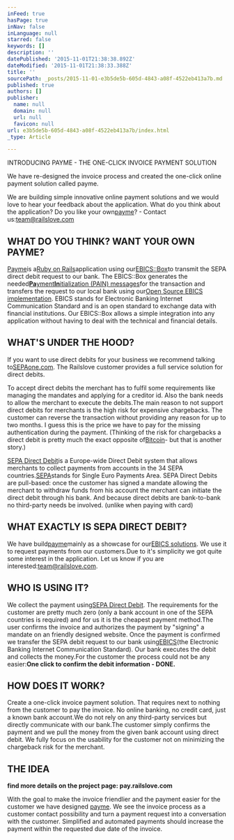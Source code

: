 ```yaml
---
inFeed: true
hasPage: true
inNav: false
inLanguage: null
starred: false
keywords: []
description: ''
datePublished: '2015-11-01T21:38:38.892Z'
dateModified: '2015-11-01T21:38:33.388Z'
title: ''
sourcePath: _posts/2015-11-01-e3b5de5b-605d-4843-a08f-4522eb413a7b.md
published: true
authors: []
publisher:
  name: null
  domain: null
  url: null
  favicon: null
url: e3b5de5b-605d-4843-a08f-4522eb413a7b/index.html
_type: Article

---
```

INTRODUCING PAYME - THE ONE-CLICK INVOICE PAYMENT SOLUTION

We have re-designed the invoice process and created the one-click online payment solution called payme.

We are building simple innovative online payment solutions and we would love to hear your feedback about the application. What do you think about the application? Do you like your own[payme][0]? - Contact us:[team@railslove.com][1]

## WHAT DO YOU THINK? WANT YOUR OWN PAYME?

[Payme][2]is a[Ruby on Rails][3]application using our[EBICS::Box][4]to transmit the SEPA direct debit request to our bank. The EBICS::Box generates the needed[**Pa**yment**In**itialization (PAIN) messages][5]for the transaction and transfers the request to our local bank using our[Open Source EBICS implementation][6]. EBICS stands for Electronic Banking Internet Communication Standard and is an open standard to exchange data with financial institutions. Our EBICS::Box allows a simple integration into any application without having to deal with the technical and financial details.

## WHAT'S UNDER THE HOOD?

If you want to use direct debits for your business we recommend talking to[SEPAone.com][7]. The Railslove customer provides a full service solution for direct debits.

To accept direct debits the merchant has to fulfil some requirements like managing the mandates and applying for a creditor id. Also the bank needs to allow the merchant to execute the debits.The main reason to not support direct debits for merchants is the high risk for expensive chargebacks. The customer can reverse the transaction without providing any reason for up to two months. I guess this is the price we have to pay for the missing authentication during the payment. (Thinking of the risk for chargebacks a direct debit is pretty much the exact opposite of[Bitcoin][8]- but that is another story.)

[SEPA Direct Debit][9]is a Europe-wide Direct Debit system that allows merchants to collect payments from accounts in the 34 SEPA countries.[SEPA][10]stands for Single Euro Payments Area. SEPA Direct Debits are pull-based: once the customer has signed a mandate allowing the merchant to withdraw funds from his account the merchant can initiate the direct debit through his bank. And because direct debits are bank-to-bank no third-party needs be involved. (unlike when paying with card)

## WHAT EXACTLY IS SEPA DIRECT DEBIT?

We have build[payme][0]mainly as a showcase for our[EBICS solutions][11]. We use it to request payments from our customers.Due to it's simplicity we got quite some interest in the application. Let us know if you are interested:[team@railslove.com][12].

## WHO IS USING IT?

We collect the payment using[SEPA Direct Debit][13]. The requirements for the customer are pretty much zero (only a bank account in one of the SEPA countries is required) and for us it is the cheapest payment method.The user confirms the invoice and authorizes the payment by "signing" a mandate on an friendly designed website. Once the payment is confirmed we transfer the SEPA debit request to our bank using[EBICS][14](the Electronic Banking Internet Communication Standard). Our bank executes the debit and collects the money.For the customer the process could not be any easier:**One click to confirm the debit information - DONE.**

## HOW DOES IT WORK?

Create a one-click invoice payment solution. That requires next to nothing from the customer to pay the invoice. No online banking, no credit card, just a known bank account.We do not rely on any third-party services but directly communicate with our bank.The customer simply confirms the payment and we pull the money from the given bank account using direct debit. We fully focus on the usability for the customer not on minimizing the chargeback risk for the merchant.

## THE IDEA

**find more details on the project page: pay.railslove.com**

With the goal to make the invoice friendlier and the payment easier for the customer we have designed [payme][0]. We see the invoice process as a customer contact possibility and turn a payment request into a conversation with the customer. Simplified and automated payments should increase the payment within the requested due date of the invoice.

[0]: https://pay.railslove.com/
[1]: mailto:team@railslove.com
[2]: http://pay.railslove.com/
[3]: http://rubyonrails.org/
[4]: https://www.railslove.com/ebics-box
[5]: http://www.iso20022.org/payments_messages.page
[6]: https://railslove.github.io/epics/
[7]: http://sepaone.com/
[8]: http://bitcoin.org/
[9]: https://www.bundesbank.de/Navigation/DE/Aufgaben/Unbarer_Zahlungsverkehr/SEPA/sepa.html
[10]: https://en.wikipedia.org/wiki/Single_Euro_Payments_Area
[11]: http://www.railslove.com/fintech-solutions
[12]: mailto:team@railsove.com
[13]: https://en.wikipedia.org/wiki/Direct_debit#Direct_debit_in_different_countries
[14]: https://en.wikipedia.org/wiki/Electronic_Banking_Internet_Communication_Standard
